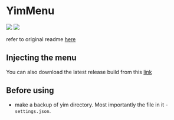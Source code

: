 # YimMenu

![](https://img.shields.io/badge/current_status-unkown-red)
![](https://img.shields.io/badge/mini_menu-v2-green)

refer to original readme [here](https://github.com/YimMenu/YimMenu#readme)

## Injecting the menu

You can also download the latest release build from this [link](https://github.com/lonelybud/YimMenu/releases/latest/download/YimMenu.dll)

## Before using

- make a backup of yim directory. Most importantly the file in it - `settings.json`.
